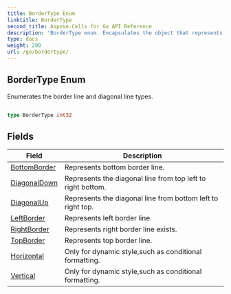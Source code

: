 ```yaml
---
title: BorderType Enum 
linktitle: BorderType
second_title: Aspose.Cells for Go API Reference
description: 'BorderType enum. Encapsulates the object that represents bordertype in Go.'
type: docs
weight: 200
url: /go/bordertype/
---
```


## BorderType Enum

Enumerates the border line and diagonal line types.

```go

type BorderType int32


```

## Fields

| Field | Description |
| --- | --- |
|[BottomBorder](./bottomborder/) | Represents bottom border line. | 
|[DiagonalDown](./diagonaldown/) | Represents the diagonal line from top left to right bottom. | 
|[DiagonalUp](./diagonalup/) | Represents the diagonal line from bottom left to right top. | 
|[LeftBorder](./leftborder/) | Represents left border line. | 
|[RightBorder](./rightborder/) | Represents right border line exists. | 
|[TopBorder](./topborder/) | Represents top border line. | 
|[Horizontal](./horizontal/) | Only for dynamic style,such as conditional formatting. | 
|[Vertical](./vertical/) | Only for dynamic style,such as conditional formatting. | 

